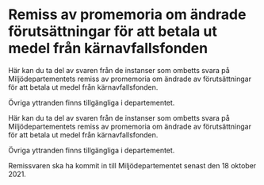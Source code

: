 # Remiss av promemoria om ändrade förutsättningar för att betala ut medel från kärnavfallsfonden

Här kan du ta del av svaren från de instanser som ombetts svara på Miljödepartementets remiss av promemoria om ändrade av förutsättningar för att betala ut medel från kärnavfallsfonden.

Övriga yttranden finns tillgängliga i departementet.

Här kan du ta del av svaren från de instanser som ombetts svara på Miljödepartementets remiss av promemoria om ändrade av förutsättningar för att betala ut medel från kärnavfallsfonden.

Övriga yttranden finns tillgängliga i departementet.

Remissvaren ska ha kommit in till Miljödepartementet senast den 18 oktober 2021.
